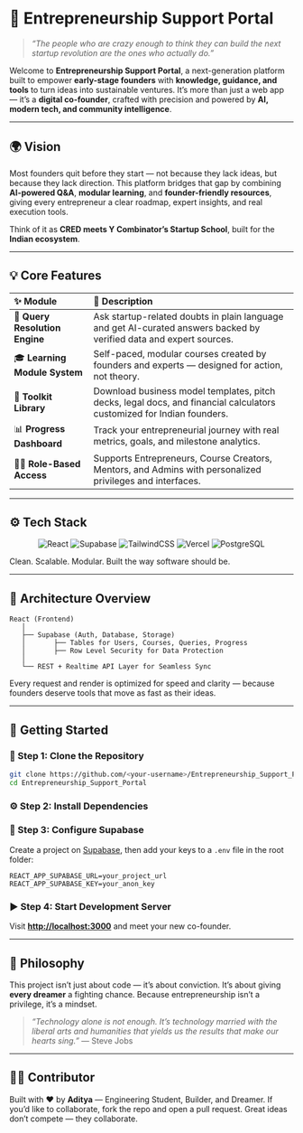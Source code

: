 # 🚀 Entrepreneurship Support Portal

> *“The people who are crazy enough to think they can build the next startup revolution are the ones who actually do.”*

Welcome to **Entrepreneurship Support Portal**, a next-generation platform built to empower **early-stage founders** with **knowledge, guidance, and tools** to turn ideas into sustainable ventures.
It’s more than just a web app — it’s a **digital co-founder**, crafted with precision and powered by **AI, modern tech, and community intelligence**.

---

## 🌍 Vision

Most founders quit before they start — not because they lack ideas, but because they lack direction.
This platform bridges that gap by combining **AI-powered Q&A**, **modular learning**, and **founder-friendly resources**, giving every entrepreneur a clear roadmap, expert insights, and real execution tools.

Think of it as **CRED meets Y Combinator’s Startup School**, built for the **Indian ecosystem**.

---

## 💡 Core Features

| ✨ Module                       | 🧭 Description                                                                                                        |
| :----------------------------- | :-------------------------------------------------------------------------------------------------------------------- |
| 🧠 **Query Resolution Engine** | Ask startup-related doubts in plain language and get AI-curated answers backed by verified data and expert sources.   |
| 🎓 **Learning Module System**  | Self-paced, modular courses created by founders and experts — designed for action, not theory.                        |
| 🧰 **Toolkit Library**         | Download business model templates, pitch decks, legal docs, and financial calculators customized for Indian founders. |
| 📊 **Progress Dashboard**      | Track your entrepreneurial journey with real metrics, goals, and milestone analytics.                                 |
| 🧑‍💼 **Role-Based Access**    | Supports Entrepreneurs, Course Creators, Mentors, and Admins with personalized privileges and interfaces.             |

---

## ⚙️ Tech Stack

<div align="center">

![React](https://img.shields.io/badge/Frontend-ReactJS-61DAFB?logo=react\&logoColor=white)
![Supabase](https://img.shields.io/badge/Backend-Supabase-3ECF8E?logo=supabase\&logoColor=white)
![TailwindCSS](https://img.shields.io/badge/UI-TailwindCSS-38B2AC?logo=tailwindcss\&logoColor=white)
![Vercel](https://img.shields.io/badge/Deployment-Vercel-000000?logo=vercel\&logoColor=white)
![PostgreSQL](https://img.shields.io/badge/Database-PostgreSQL-336791?logo=postgresql\&logoColor=white)

</div>

Clean. Scalable. Modular. Built the way software should be.

---

## 🧩 Architecture Overview

```
React (Frontend)
   │
   ├── Supabase (Auth, Database, Storage)
   │       ├── Tables for Users, Courses, Queries, Progress
   │       ├── Row Level Security for Data Protection
   │
   └── REST + Realtime API Layer for Seamless Sync
```

Every request and render is optimized for speed and clarity — because founders deserve tools that move as fast as their ideas.

---

## 🚀 Getting Started

### 🧱 Step 1: Clone the Repository

```bash
git clone https://github.com/<your-username>/Entrepreneurship_Support_Portal.git
cd Entrepreneurship_Support_Portal
```

### ⚙️ Step 2: Install Dependencies

### 🔑 Step 3: Configure Supabase

Create a project on [Supabase](https://supabase.com/), then add your keys to a `.env` file in the root folder:

```
REACT_APP_SUPABASE_URL=your_project_url
REACT_APP_SUPABASE_KEY=your_anon_key
```

### ▶️ Step 4: Start Development Server

Visit **[http://localhost:3000](http://localhost:3000)** and meet your new co-founder.

---

## 🧠 Philosophy

This project isn’t just about code — it’s about conviction.
It’s about giving **every dreamer** a fighting chance.
Because entrepreneurship isn’t a privilege, it’s a mindset.

> *“Technology alone is not enough. It’s technology married with the liberal arts and humanities that yields us the results that make our hearts sing.”*
> — Steve Jobs

---

## 👨‍💻 Contributor

Built with ❤️ by **Aditya** — Engineering Student, Builder, and Dreamer.
If you’d like to collaborate, fork the repo and open a pull request.
Great ideas don’t compete — they collaborate.
